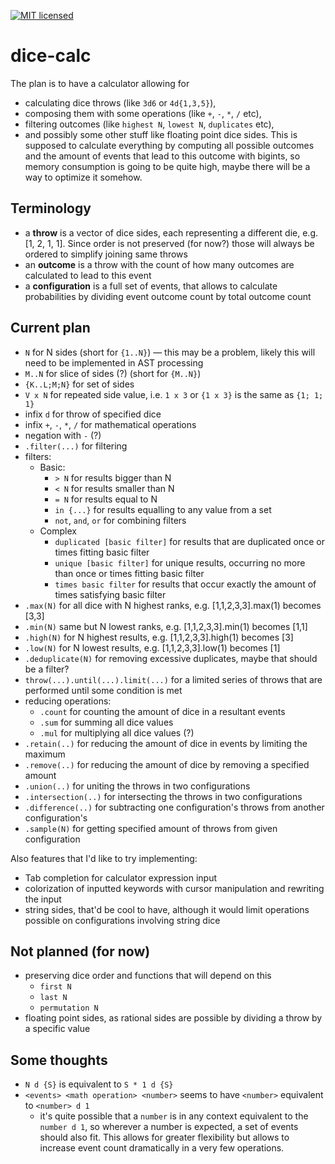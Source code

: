 [![MIT licensed](https://img.shields.io/badge/license-MIT-blue.svg)](./LICENSE)

# dice-calc

The plan is to have a calculator allowing for 
 * calculating dice throws (like `3d6` or `4d{1,3,5}`),
 * composing them with some operations (like `+`, `-`, `*`, `/` etc),
 * filtering outcomes (like `highest N`, `lowest N`, `duplicates` etc), 
 * and possibly some other stuff like floating point dice sides. 
This is supposed to calculate everything by computing all possible outcomes and the amount of events that lead to this outcome with bigints, so memory consumption is going to be quite high, maybe there will be a way to optimize it somehow.

## Terminology
 * a **throw** is a vector of dice sides, each representing a different die, e.g. [1, 2, 1, 1]. Since order is not preserved (for now?) those will always be ordered to simplify joining same throws
 * an **outcome** is a throw with the count of how many outcomes are calculated to lead to this event
 * a **configuration** is a full set of events, that allows to calculate probabilities by dividing event outcome count by total outcome count

## Current plan
 * `N` for N sides (short for `{1..N}`) — this may be a problem, likely this will need to be implemented in AST processing
 * `M..N` for slice of sides (?) (short for `{M..N}`)
 * `{K..L;M;N}` for set of sides
 * `V x N` for repeated side value, i.e. `1 x 3` or `{1 x 3}` is the same as `{1; 1; 1}`
 * infix `d` for throw of specified dice
 * infix `+`, `-`, `*`, `/` for mathematical operations
 * negation with `-` (?)
 * `.filter(...)` for filtering
 * filters:
   * Basic:
     * `> N` for results bigger than N
     * `< N` for results smaller than N
     * `= N` for results equal to N
     * `in {...}` for results equalling to any value from a set
     * `not`, `and`, `or` for combining filters
   * Complex
     * `duplicated [basic filter]` for results that are duplicated once or times fitting basic filter
     * `unique [basic filter]` for unique results, occurring no more than once or times fitting basic filter
     * `times basic filter` for results that occur exactly the amount of times satisfying basic filter
 * `.max(N)` for all dice with N highest ranks, e.g. [1,1,2,3,3].max(1) becomes [3,3]
 * `.min(N)` same but N lowest ranks, e.g. [1,1,2,3,3].min(1) becomes [1,1]
 * `.high(N)` for N highest results, e.g. [1,1,2,3,3].high(1) becomes [3]
 * `.low(N)` for N lowest results, e.g. [1,1,2,3,3].low(1) becomes [1]
 * `.deduplicate(N)` for removing excessive duplicates, maybe that should be a filter?
 * `throw(...).until(...).limit(...)` for a limited series of throws that are performed until some condition is met
 * reducing operations:
   * `.count` for counting the amount of dice in a resultant events
   * `.sum` for summing all dice values
   * `.mul` for multiplying all dice values (?)
 * `.retain(..)` for reducing the amount of dice in events by limiting the maximum
 * `.remove(..)` for reducing the amount of dice by removing a specified amount
 * `.union(..)` for uniting the throws in two configurations
 * `.intersection(..)` for intersecting the throws in two configurations
 * `.difference(..)` for subtracting one configuration's throws from another configuration's
 * `.sample(N)` for getting specified amount of throws from given configuration

 Also features that I'd like to try implementing:
 * Tab completion for calculator expression input
 * colorization of inputted keywords with cursor manipulation and rewriting the input
 * string sides, that'd be cool to have, although it would limit operations possible on configurations involving string dice

## Not planned (for now)
 * preserving dice order and functions that will depend on this
   * `first N`
   * `last N`
   * `permutation N`
 * floating point sides, as rational sides are possible by dividing a throw by a specific value
 
## Some thoughts
 * `N d {S}` is equivalent to `S * 1 d {S}`
 * `<events> <math operation> <number>` seems to have `<number>` equivalent to `<number> d 1`
   * it's quite possible that a `number` is in any context equivalent to the `number d 1`, so wherever a number is expected, a set of events should also fit. This allows for greater flexibility but allows to increase event count dramatically in a very few operations.
